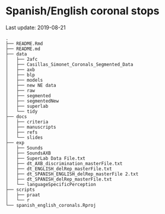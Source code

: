 
# Spanish/English coronal stops

Last update: 2019-08-21

    .
    ├── README.Rmd
    ├── README.md
    ├── data
    │   ├── 2afc
    │   ├── Casillas_Simonet_Coronals_Segmented_Data
    │   ├── axb
    │   ├── blp
    │   ├── models
    │   ├── new NE data
    │   ├── raw
    │   ├── segmented
    │   ├── segmentedNew
    │   ├── superlab
    │   └── tidy
    ├── docs
    │   ├── criteria
    │   ├── manuscripts
    │   ├── refs
    │   └── slides
    ├── exp
    │   ├── Sounds
    │   ├── SoundsAXB
    │   ├── SuperLab Data File.txt
    │   ├── dt_AXB_discrimination_masterFile.txt
    │   ├── dt_ENGLISH_delRep_masterFile.txt
    │   ├── dt_SPANISH_ENGLISH_delRep_masterFile 2.txt
    │   ├── dt_SPANISH_delRep_masterFile.txt
    │   └── languageSpecificPerception
    ├── scripts
    │   ├── praat
    │   └── r
    └── spanish_english_coronals.Rproj
